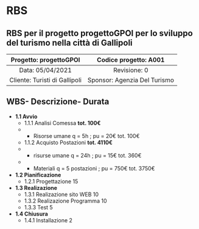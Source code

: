 # RBS
## RBS per il progetto progettoGPOI per lo sviluppo del turismo nella città di Gallipoli

| Progetto: progettoGPOI | Codice progetto: A001 |
| :----: | :----: |
| Data: 05/04/2021  | Revisione: 0 |
| Cliente: Turisti di Gallipoli | Sponsor: Agenzia Del Turismo  |

## **WBS**- **Descrizione**- **Durata**
  * **1.1 Avvio**
     * 1.1.1 Analisi Comessa  **tot. 100€**
     * - Risorse umane q = 5h ; pu = 20€   tot. 100€
     * 1.1.2 Acquisto Postazioni   **tot. 4110€**   
     * - risurse umane q = 24h ; pu = 15€   tot. 360€
     * - Materiali q = 5 postazioni ; pu = 750€   tot. 3750€    
  * **1.2 Pianificazione** 
    * 1.2.1 Progettazione  15
  * **1.3 Realizazione**
    * 1.3.1 Realizazione sito WEB 10
    * 1.3.2 Realizazione Programma 10
    * 1.3.3 Test 5
  * **1.4 Chiusura**
    * 1.4.1  Installazione 2

